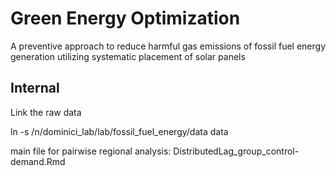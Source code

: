 # Green Energy Optimization
A preventive approach to reduce harmful gas emissions of fossil fuel energy generation utilizing systematic placement of solar panels


## Internal

Link the raw data

ln -s /n/dominici_lab/lab/fossil_fuel_energy/data data

main file for pairwise regional analysis: DistributedLag_group_control-demand.Rmd

